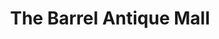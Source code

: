 ---
title: "The Barrel Antique Mall"
url: /springfield/the-barrel-antique-mall/
shop: Antiquitäten
---